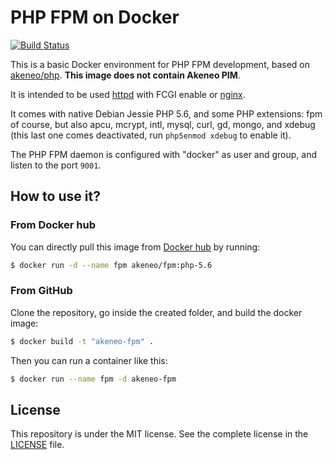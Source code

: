 # PHP FPM on Docker

[![Build Status](https://travis-ci.org/akeneo/Dockerfiles.svg?branch=php-5.6)](https://travis-ci.org/akeneo/Dockerfiles/tree/php-5.6)

This is a basic Docker environment for PHP FPM development, based on [akeneo/php](https://hub.docker.com/r/akeneo/php). **This image does not contain Akeneo PIM**.

It is intended to be used [httpd](https://hub.docker.com/_/httpd) with FCGI enable or [nginx](https://hub.docker.com/_/nginx).

It comes with native Debian Jessie PHP 5.6, and some PHP extensions: fpm of course, but also apcu, mcrypt, intl, mysql, curl, gd, mongo, and xdebug (this last one comes deactivated, run `php5enmod xdebug` to enable it).

The PHP FPM daemon is configured with "docker" as user and group, and listen to the port `9001`.

## How to use it?

### From Docker hub

You can directly pull this image from [Docker hub](https://hub.docker.com/r/akeneo/apache-php/) by running:

```bash
$ docker run -d --name fpm akeneo/fpm:php-5.6
```

### From GitHub

Clone the repository, go inside the created folder, and build the docker image:

```bash
$ docker build -t "akeneo-fpm" .
```

Then you can run a container like this:

```bash
$ docker run --name fpm -d akeneo-fpm
```

## License

This repository is under the MIT license. See the complete license in the [LICENSE](https://github.com/akeneo/Dockerfiles/blob/master/LICENSE) file.
